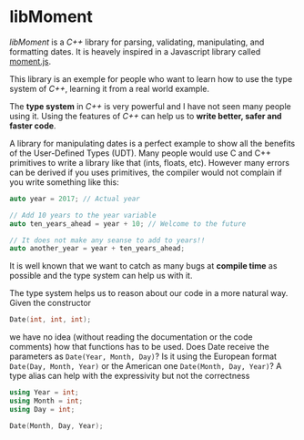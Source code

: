 # libMoment

*libMoment* is a *C++* library for parsing, validating, manipulating, and formatting dates. It is heavely inspired in a Javascript library called [moment.js](http://momentjs.com/).

This library is an exemple for people who want to learn how to use the type system of *C++*, learning it from a real world example.

The **type system** in *C++* is very powerful and I have not seen many people using it. Using the features of *C++* can help us to **write better, safer and faster code**. 

A library for manipulating dates is a perfect example to show all the benefits of the User-Defined Types (UDT). Many people would use C and C++ primitives to write a library like that (ints, floats, etc). However many errors can be derived if you uses primitives, the compiler would not complain if you write something like this:

```cpp
auto year = 2017; // Actual year

// Add 10 years to the year variable
auto ten_years_ahead = year + 10; // Welcome to the future

// It does not make any seanse to add to years!!
auto another_year = year + ten_years_ahead;
```

It is well known that we want to catch as many bugs at **compile time** as possible and the type system can help us with it. 

The type system helps us to reason about our code in a more natural way. Given the constructor 

```cpp
Date(int, int, int);
```

we have no idea (without reading the documentation or the code comments) how that functions has to be used. Does Date receive the parameters as `Date(Year, Month, Day)`? Is it using the European format `Date(Day, Month, Year)` or the American one `Date(Month, Day, Year)`? A type alias can help with the expressivity but not the correctness

```cpp
using Year = int;
using Month = int;
using Day = int;

Date(Month, Day, Year);
```

